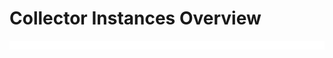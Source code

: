 # Collector Instances Overview

![](https://github.com/JonmarCorpuz/LetsLearn/blob/main/Assets/Whitespace.png)
